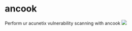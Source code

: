 # ancook
Perform ur acunetix vulnerability scanning with ancook
![](https://github.com/Tektek9/ancook/blob/main/demo.gif)
